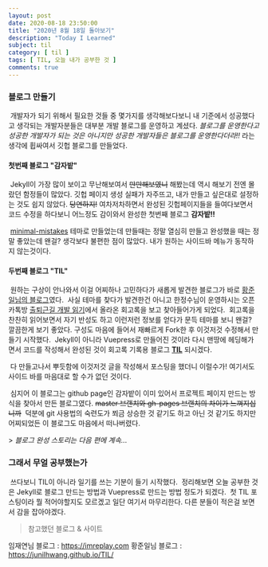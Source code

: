 ```yaml
---
layout: post
date: 2020-08-18 23:50:00
title: "2020년 8월 18일 돌아보기"
description: "Today I Learned"
subject: til
category: [ til ]
tags: [ TIL, 오늘 내가 공부한 것 ]
comments: true
---
```


### 블로그 만들기

&nbsp;개발자가 되기 위해서 필요한 것들 중 몇가지를 생각해보다보니 내 기준에서 성공했다고 생각되는 개발자분들은 대부분 개발 블로그를 운영하고 계셨다.
*블로그를 운영한다고 성공한 개발자가 되는 것은 아니지만 성공한 개발자들은 블로그를 운영한다더라!!* 라는 생각에 휩싸여서 깃헙 블로그를 만들었다.

#### 첫번째 블로그 "감자밭"

&nbsp;Jekyll이 가장 많이 보이고 무난해보여서 ~~만만해보였니~~ 해봤는데 역시 해보기 전엔 몰랐던 함정들이 많았다.
깃헙 페이지 생성 실패가 자주뜨고, 내가 만들고 싶은대로 설정하는 것도 쉽지 않았다. ~~당연하지!~~
여차저차하면서 완성된 깃헙페이지들을 들여다보면서 코드 수정을 하다보니 어느정도 감이와서 완성한 첫번째 블로그 **감자밭!!**

&nbsp;[minimal-mistakes](https://github.com/mmistakes/minimal-mistakes) 테마로 만들었는데 만들때는 정말 열심히 만들고 완성했을 때는 정말 좋았는데 왠걸? 생각보다 불편한 점이 많았다. 내가 원하는 사이드바 메뉴가 동작하지 않는것이다.

#### 두번째 블로그 "TIL"

&nbsp;원하는 구상이 안나와서 이걸 어찌하나 고민하다가 새롭게 발견한 블로그가 바로 [황준일님의 블로그](https://junilhwang.github.io/TIL/)였다.
&nbsp;사실 테마를 찾다가 발견한건 아니고 한정수님이 운영하시는 오픈카톡방 [출퇴근길 개발 읽기](open.kakao.com/o/gx89mP0)에서 올라온 회고록을 보고 찾아들어가게 되었다.
&nbsp;회고록을 찬찬히 읽어보면서 자기 반성도 하고 이런저런 정보를 얻다가 문득 테마를 보니 왠걸? 깔끔한게 보기 좋았다. 구성도 마음에 들어서 재빠르게 Fork한 후 이것저것 수정해서 만들기 시작했다.
&nbsp;Jekyll이 아니라 Vuepress로 만들어진 것이라 다시 맨땅에 헤딩해가면서 코드를 작성해서 완성된 것이 회고록 기록용 블로그 [**TIL**](https://yadon079.github.io/TIL/) 되시겠다.

&nbsp;다 만들고나서 뿌듯함에 이것저것 글을 작성해서 포스팅을 했더니 이럴수가! 여기서도 사이드 바를 마음대로 할 수가 없던 것이다.

&nbsp;심지어 이 블로그는 github page인 감자밭이 이미 있어서 프로젝트 페이지 만드는 방식을 찾아서 만든 블로그였다. ~~master 브랜치와 gh-pages 브랜치의 차이가 느껴지십니까~~
&nbsp;덕분에 git 사용법의 숙련도가 쬐금 상승한 것 같기도 하고 아닌 것 같기도 하지만 어찌되었든 이 블로그도 마음에서 떠나버렸다.

\> *블로그 완성 스토리는 다음 편에 계속...*

### 그래서 무얼 공부했는가

&nbsp;쓰다보니 TIL이 아니라 일기를 쓰는 기분이 들기 시작했다.
&nbsp;정리해보면 오늘 공부한 것은 Jekyll로 블로그 만드는 방법과 Vuepress로 만드는 방법 정도가 되겠다.
&nbsp;첫 TIL 포스팅이라 뭘 적어야할지도 모르겠고 일단 여기서 마무리한다.
다른 분들이 적은걸 보면서 감을 잡아야겠다.

> 참고했던 블로그 & 사이트

임재연님 블로그 : https://imreplay.com
황준일님 블로그 : https://junilhwang.github.io/TIL/
